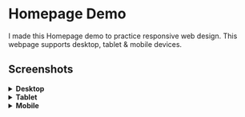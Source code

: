 # Homepage Demo

I made this Homepage demo to practice responsive web design.
This webpage supports desktop, tablet & mobile devices.

## Screenshots
<details>
  <summary><b>Desktop</b></summary>
<img src="https://github.com/user-attachments/assets/d6553847-0348-4c65-9756-c6b810b25cdb" />
</details>

<details>
  <summary><b>Tablet</b></summary>
<img src="https://github.com/user-attachments/assets/32a40152-2f9a-4fc3-b265-5cd7a7b9925a" />
</details>

<details>
  <summary><b>Mobile</b></summary>
<img src="https://github.com/user-attachments/assets/fd51294d-402f-4cd7-b3b5-3101df4a4035" />
</details>
